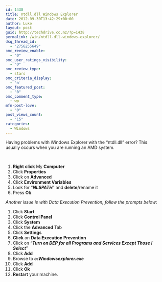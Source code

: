 ```yaml
---
id: 1438
title: ntdll.dll Windows Explorer
date: 2012-09-30T13:42:29+00:00
author: Luke
layout: post
guid: http://techdrive.co.nz/?p=1438
permalink: /win/ntdll-dll-windows-explorer/
dsq_thread_id:
  - "2756255649"
omc_review_enable:
  - "0"
omc_user_ratings_visibility:
  - "0"
omc_review_type:
  - stars
omc_criteria_display:
  - 'n'
omc_featured_post:
  - "0"
omc_comment_type:
  - wp
mfn-post-love:
  - "0"
post_views_count:
  - "15"
categories:
  - Windows
---
```

Having problems with Windows Explorer with the “ntdll.dll” error? This usually occurs when you are running an AMD system.

&nbsp;

<ol start="1">
  <li>
    <strong>Right</strong> <strong>click</strong> My <strong>Computer</strong>
  </li>
  <li>
    Click <strong>Properties</strong>
  </li>
  <li>
    Click on <strong>Advanced</strong>
  </li>
  <li>
    Click <strong>Environment Variables</strong>
  </li>
  <li>
    Look for “<strong><em>NLSPATH</em></strong>” and <strong>delete</strong>/rename it
  </li>
  <li>
    Press <strong>Ok</strong>
  </li>
</ol>

_Another issue is with Data Execution Prevention, follow the prompts below_:

<ol start="1">
  <li>
    Click <strong>Start</strong>
  </li>
  <li>
    Click <strong>Control Panel</strong>
  </li>
  <li>
    Click <strong>System</strong>
  </li>
  <li>
    Click the <strong>Advanced</strong> Tab
  </li>
  <li>
    Click <strong>Settings</strong>
  </li>
  <li>
    <strong>Click</strong> on <strong>Data Execution Prevention</strong>
  </li>
  <li>
    Click on “<strong><em>Turn on DEP for all Programs and Services Except Those I Select</em></strong>”
  </li>
  <li>
    Click <strong>Add</strong>
  </li>
  <li>
    Browse to <strong><em>c:Windowsexplorer.exe</em></strong>
  </li>
  <li>
    Click <strong>Add</strong>
  </li>
  <li>
    Click <strong>Ok</strong>
  </li>
  <li>
    <strong>Restart</strong> your machine.
  </li>
</ol>